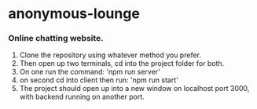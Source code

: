 # anonymous-lounge
### Online chatting website.

1. Clone the repository using whatever method you prefer.
2. Then open up two terminals, cd into the project folder for both.
3. On one run the command: 'npm run server'
4. on second cd into client then run: 'npm run start'
5. The project should open up into a new window on localhost port 3000, with backend running on another port.
